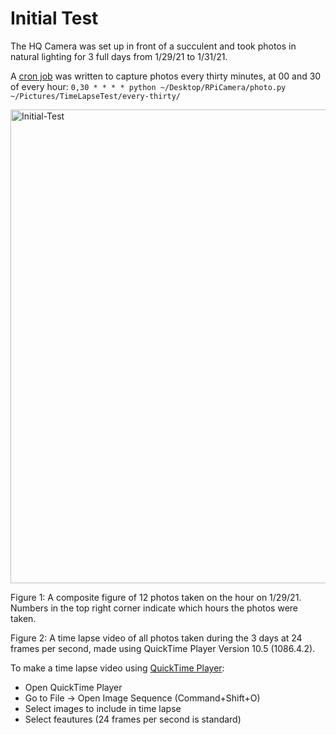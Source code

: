 # Initial Test

The HQ Camera was set up in front of a succulent and took photos in natural lighting for 3 full days from 1/29/21 to 1/31/21.

A [cron job](https://en.wikipedia.org/wiki/Cron) was written to capture photos every thirty minutes, at 00 and 30 of every hour: `0,30 * * * * python ~/Desktop/RPiCamera/photo.py ~/Pictures/TimeLapseTest/every-thirty/`

<img width="758" alt="Initial-Test" src="https://user-images.githubusercontent.com/66045478/125981401-34af4993-21b3-4744-93b7-e32eae66863a.png">

Figure 1: A composite figure of 12 photos taken on the hour on 1/29/21. Numbers in the top right corner indicate which hours the photos were taken.

Figure 2: A time lapse video of all photos taken during the 3 days at 24 frames per second, made using QuickTime Player Version 10.5 (1086.4.2).

To make a time lapse video using [QuickTime Player](https://en.wikipedia.org/wiki/QuickTime):
- Open QuickTime Player
- Go to File -> Open Image Sequence (Command+Shift+O)
- Select images to include in time lapse
- Select feautures (24 frames per second is standard)
